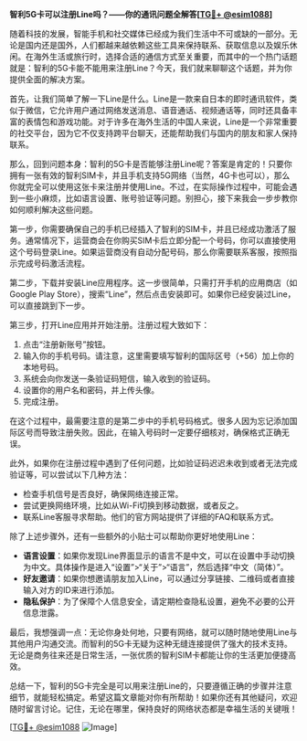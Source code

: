 **智利5G卡可以注册Line吗？——你的通讯问题全解答[[TG💪+ @esim1088](https://t.me/s/esim1088)]**

随着科技的发展，智能手机和社交媒体已经成为我们生活中不可或缺的一部分。无论是国内还是国外，人们都越来越依赖这些工具来保持联系、获取信息以及娱乐休闲。在海外生活或旅行时，选择合适的通信方式至关重要，而其中的一个热门话题就是：智利的5G卡能不能用来注册Line？今天，我们就来聊聊这个话题，并为你提供全面的解决方案。

首先，让我们简单了解一下Line是什么。Line是一款来自日本的即时通讯软件，类似于微信，它允许用户通过网络发送消息、语音通话、视频通话等，同时还具备丰富的表情包和游戏功能。对于许多在海外生活的中国人来说，Line是一个非常重要的社交平台，因为它不仅支持跨平台聊天，还能帮助我们与国内的朋友和家人保持联系。

那么，回到问题本身：智利的5G卡是否能够注册Line呢？答案是肯定的！只要你拥有一张有效的智利SIM卡，并且手机支持5G网络（当然，4G卡也可以），那么你就完全可以使用这张卡来注册并使用Line。不过，在实际操作过程中，可能会遇到一些小麻烦，比如语言设置、账号验证等问题。别担心，接下来我会一步步教你如何顺利解决这些问题。

第一步，你需要确保自己的手机已经插入了智利的SIM卡，并且已经成功激活了服务。通常情况下，运营商会在你购买SIM卡后立即分配一个号码，你可以直接使用这个号码登录Line。如果运营商没有自动分配号码，那么你需要联系客服，按照指示完成号码激活流程。

第二步，下载并安装Line应用程序。这一步很简单，只需打开手机的应用商店（如Google Play Store），搜索“Line”，然后点击安装即可。如果你已经安装过Line，可以直接跳到下一步。

第三步，打开Line应用并开始注册。注册过程大致如下：

1. 点击“注册新账号”按钮。
2. 输入你的手机号码。请注意，这里需要填写智利的国际区号（+56）加上你的本地号码。
3. 系统会向你发送一条验证码短信，输入收到的验证码。
4. 设置你的用户名和密码，并上传头像。
5. 完成注册。

在这个过程中，最需要注意的是第二步中的手机号码格式。很多人因为忘记添加国际区号而导致注册失败。因此，在输入号码时一定要仔细核对，确保格式正确无误。

此外，如果你在注册过程中遇到了任何问题，比如验证码迟迟未收到或者无法完成验证等，可以尝试以下几种方法：

- 检查手机信号是否良好，确保网络连接正常。
- 尝试更换网络环境，比如从Wi-Fi切换到移动数据，或者反之。
- 联系Line客服寻求帮助。他们的官方网站提供了详细的FAQ和联系方式。

除了上述步骤外，还有一些额外的小贴士可以帮助你更好地使用Line：

- **语言设置**：如果你发现Line界面显示的语言不是中文，可以在设置中手动切换为中文。具体操作是进入“设置”>“关于”>“语言”，然后选择“中文（简体）”。
- **好友邀请**：如果你想邀请朋友加入Line，可以通过分享链接、二维码或者直接输入对方的ID来进行添加。
- **隐私保护**：为了保障个人信息安全，请定期检查隐私设置，避免不必要的公开信息泄露。

最后，我想强调一点：无论你身处何地，只要有网络，就可以随时随地使用Line与其他用户沟通交流。而智利的5G卡无疑为这种无缝连接提供了强大的技术支持。无论是商务往来还是日常生活，一张优质的智利SIM卡都能让你的生活更加便捷高效。

总结一下，智利的5G卡完全是可以用来注册Line的，只要遵循正确的步骤并注意细节，就能轻松搞定。希望这篇文章能对你有所帮助！如果你还有其他疑问，欢迎随时留言讨论。记住，无论在哪里，保持良好的网络状态都是幸福生活的关键哦！

[[TG💪+ @esim1088](https://t.me/s/esim1088) ![Image](https://i.postimg.cc/4NQfJmqS/Snipaste-2025-05-13-00-14-12.png)]